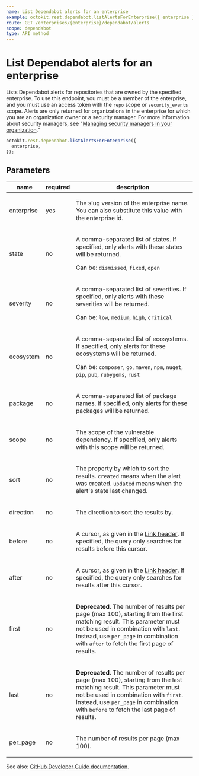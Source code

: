 ```yaml
---
name: List Dependabot alerts for an enterprise
example: octokit.rest.dependabot.listAlertsForEnterprise({ enterprise })
route: GET /enterprises/{enterprise}/dependabot/alerts
scope: dependabot
type: API method
---
```


# List Dependabot alerts for an enterprise

Lists Dependabot alerts for repositories that are owned by the specified enterprise.
To use this endpoint, you must be a member of the enterprise, and you must use an
access token with the `repo` scope or `security_events` scope.
Alerts are only returned for organizations in the enterprise for which you are an organization owner or a security manager. For more information about security managers, see "[Managing security managers in your organization](https://docs.github.com/organizations/managing-peoples-access-to-your-organization-with-roles/managing-security-managers-in-your-organization)."

```js
octokit.rest.dependabot.listAlertsForEnterprise({
  enterprise,
});
```

## Parameters

<table>
  <thead>
    <tr>
      <th>name</th>
      <th>required</th>
      <th>description</th>
    </tr>
  </thead>
  <tbody>
    <tr><td>enterprise</td><td>yes</td><td>

The slug version of the enterprise name. You can also substitute this value with the enterprise id.

</td></tr>
<tr><td>state</td><td>no</td><td>

A comma-separated list of states. If specified, only alerts with these states will be returned.

Can be: `dismissed`, `fixed`, `open`

</td></tr>
<tr><td>severity</td><td>no</td><td>

A comma-separated list of severities. If specified, only alerts with these severities will be returned.

Can be: `low`, `medium`, `high`, `critical`

</td></tr>
<tr><td>ecosystem</td><td>no</td><td>

A comma-separated list of ecosystems. If specified, only alerts for these ecosystems will be returned.

Can be: `composer`, `go`, `maven`, `npm`, `nuget`, `pip`, `pub`, `rubygems`, `rust`

</td></tr>
<tr><td>package</td><td>no</td><td>

A comma-separated list of package names. If specified, only alerts for these packages will be returned.

</td></tr>
<tr><td>scope</td><td>no</td><td>

The scope of the vulnerable dependency. If specified, only alerts with this scope will be returned.

</td></tr>
<tr><td>sort</td><td>no</td><td>

The property by which to sort the results.
`created` means when the alert was created.
`updated` means when the alert's state last changed.

</td></tr>
<tr><td>direction</td><td>no</td><td>

The direction to sort the results by.

</td></tr>
<tr><td>before</td><td>no</td><td>

A cursor, as given in the [Link header](https://docs.github.com/rest/overview/resources-in-the-rest-api#link-header). If specified, the query only searches for results before this cursor.

</td></tr>
<tr><td>after</td><td>no</td><td>

A cursor, as given in the [Link header](https://docs.github.com/rest/overview/resources-in-the-rest-api#link-header). If specified, the query only searches for results after this cursor.

</td></tr>
<tr><td>first</td><td>no</td><td>

**Deprecated**. The number of results per page (max 100), starting from the first matching result.
This parameter must not be used in combination with `last`.
Instead, use `per_page` in combination with `after` to fetch the first page of results.

</td></tr>
<tr><td>last</td><td>no</td><td>

**Deprecated**. The number of results per page (max 100), starting from the last matching result.
This parameter must not be used in combination with `first`.
Instead, use `per_page` in combination with `before` to fetch the last page of results.

</td></tr>
<tr><td>per_page</td><td>no</td><td>

The number of results per page (max 100).

</td></tr>
  </tbody>
</table>

See also: [GitHub Developer Guide documentation](https://docs.github.com/rest/dependabot/alerts#list-dependabot-alerts-for-an-enterprise).
